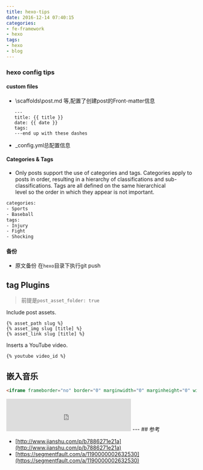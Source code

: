 ```yaml
---
title: hexo-tips
date: 2016-12-14 07:40:15
categories:
- fe-framework
- hexo
tags:
- hexo
- blog
---
```


### hexo config tips

#### custom files 
- \scaffolds\post.md 等,配置了创建post的Front-matter信息 
 ```
    ---
    title: {{ title }}
    date: {{ date }}
    tags:
    ---end up with these dashes
 ```
- _config.yml总配置信息
<!--more-->

#### Categories & Tags
 - Only posts support the use of categories and tags. Categories apply to posts in order,
  resulting in a hierarchy of classifications and sub-classifications. Tags are all defined on the same hierarchical    
  level so the order in which they appear is not important.
 ```bash
 categories:
- Sports
- Baseball
tags:
- Injury
- Fight
- Shocking
 ```
#### 备份
 - 原文备份 在`hexo`目录下执行git push

## tag Plugins

> 前提是`post_asset_folder: true`


Include post assets.
```
{% asset_path slug %}
{% asset_img slug [title] %}
{% asset_link slug [title] %}
```

Inserts a YouTube video.
```
{% youtube video_id %}
```

## 嵌入音乐

```html
<iframe frameborder="no" border="0" marginwidth="0" marginheight="0" width=330 height=86 src="https://music.163.com/outchain/player?type=2&id=28577823&auto=0&height=66"></iframe>
```
<iframe frameborder="no" border="0" marginwidth="0" marginheight="0" width=330 height=86 src="https://music.163.com/outchain/player?type=2&id=28577823&auto=0&height=66"></iframe>
---
## 参考

- [http://www.jianshu.com/p/b7886271e21a](http://www.jianshu.com/p/b7886271e21a)
- [https://segmentfault.com/a/1190000002632530](https://segmentfault.com/a/1190000002632530)
